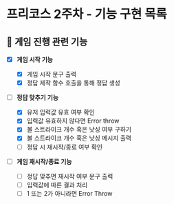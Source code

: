 # 프리코스 2주차 - 기능 구현 목록

## 🎳 게임 진행 관련 기능

- [x] **게임 시작 기능**

  - [x] 게임 시작 문구 출력
  - [x] 정답 제작 함수 호출을 통해 정답 생성

- [ ] **정답 맞추기 기능**

  - [x] 유저 입력값 유효 여부 확인
  - [x] 입력값 유효하지 않다면 Error throw
  - [x] 볼 스트라이크 개수 혹은 낫싱 여부 구하기
  - [x] 볼 스트라이크 개수 혹은 낫싱 메시지 출력
  - [ ] 정답 시 재시작/종료 여부 확인

- [ ] **게임 재시작/종료 기능**

  - [ ] 정답 맞추면 재시작 여부 문구 출력
  - [ ] 입력값에 따른 결과 처리
  - [ ] 1 또는 2가 아니라면 Error Throw
